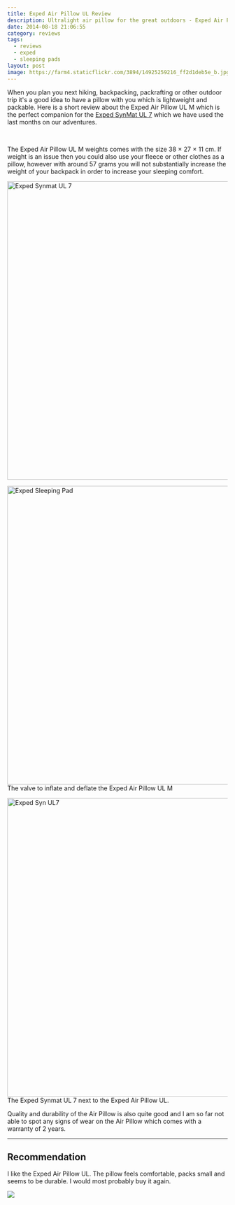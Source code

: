 ```yaml
---
title: Exped Air Pillow UL Review
description: Ultralight air pillow for the great outdoors - Exped Air Pillow UL Review
date: 2014-08-18 21:06:55
category: reviews
tags:
  - reviews
  - exped
  - sleeping pads
layout: post
image: https://farm4.staticflickr.com/3894/14925259216_ff2d1deb5e_b.jpg
---
```


When you plan you next hiking, backpacking, packrafting or other outdoor trip it's a good idea to have a pillow with you which is lightweight and packable. Here is a short review about the Exped Air Pillow UL M which is the perfect companion for the <a href="http://hikeventures.com/exped-synmat-ul-7/" target="_self">Exped SynMat UL 7</a> which we have used the last months on our adventures.

<amp-img src="https://farm4.staticflickr.com/3894/14925259216_ff2d1deb5e_b.jpg" layout="responsive" width="1024" height="683" alt="Exped Airpillow"></amp-img>
<br>
<!--more-->

The Exped Air Pillow UL M weights comes with the size 38 × 27 × 11 cm. If weight is an issue then you could also use your fleece or other clothes as a pillow, however with around 57 grams you will not substantially increase the weight of your backpack in order to increase your sleeping comfort.

<a href="https://www.flickr.com/photos/90204224@N07/14761636837" title="Exped Synmat UL 7"><img src="https://farm6.staticflickr.com/5568/14761636837_0ebf3870b8_b.jpg" width="1024" height="683" alt="Exped Synmat UL 7"></a>

<a href="https://www.flickr.com/photos/90204224@N07/8731238958" title="Exped Sleeping Pad"><img src="https://farm8.staticflickr.com/7447/8731238958_368a02cb61_b.jpg" width="1024" height="683" alt="Exped Sleeping Pad"></a>
The valve to inflate and deflate the Exped Air Pillow UL M

<a href="https://www.flickr.com/photos/90204224@N07/8731236714" title="Exped Syn UL7"><img src="https://farm8.staticflickr.com/7459/8731236714_8e68e09370_b.jpg" width="1024" height="683" alt="Exped Syn UL7"></a>The Exped Synmat UL 7 next to the Exped Air Pillow UL.

Quality and durability of the Air Pillow is also quite good and I am so far not able to spot any signs of wear on the Air Pillow which comes with a warranty of 2 years.

---

## Recommendation
I like the Exped Air Pillow UL. The pillow feels comfortable, packs small and seems to be durable. I would most probably buy it again.

<a href="http://amzn.to/2uYjtGp" target="_blank" rel="nofollow"><img src="http://www.hikeventures.com/buy.gif"></a>
